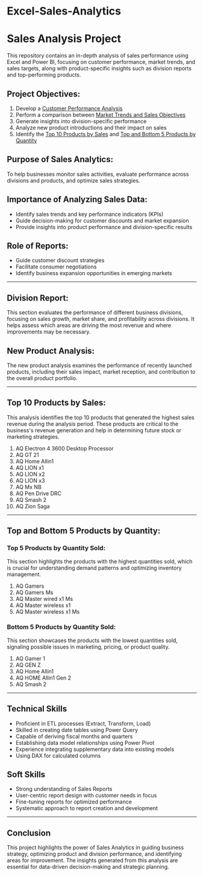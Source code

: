 # Excel-Sales-Analytics
# Sales Analysis Project

This repository contains an in-depth analysis of sales performance using Excel and Power BI, focusing on customer performance, market trends, and sales targets, along with product-specific insights such as division reports and top-performing products.

## Project Objectives:
1. Develop a [Customer Performance Analysis](https://github.com/KirandeepMarala/Excel-Sales_Analysis/blob/main/Customer%20Performance%20Report.pdf)
2. Perform a comparison between [Market Trends and Sales Objectives](https://github.com/KirandeepMarala/Excel-Sales_Analysis/blob/main/Customer%20Performance%20Report.pdf)
3. Generate insights into division-specific performance
4. Analyze new product introductions and their impact on sales
5. Identify the [Top 10 Products by Sales](#top-10-products-by-sales) and [Top and Bottom 5 Products by Quantity](#top-and-bottom-5-products-by-quantity)

## Purpose of Sales Analytics:
To help businesses monitor sales activities, evaluate performance across divisions and products, and optimize sales strategies.

## Importance of Analyzing Sales Data:
- Identify sales trends and key performance indicators (KPIs)
- Guide decision-making for customer discounts and market expansion
- Provide insights into product performance and division-specific results

## Role of Reports:
- Guide customer discount strategies
- Facilitate consumer negotiations
- Identify business expansion opportunities in emerging markets

---

## Division Report:
This section evaluates the performance of different business divisions, focusing on sales growth, market share, and profitability across divisions. It helps assess which areas are driving the most revenue and where improvements may be necessary.

## New Product Analysis:
The new product analysis examines the performance of recently launched products, including their sales impact, market reception, and contribution to the overall product portfolio.

---

## Top 10 Products by Sales:
This analysis identifies the top 10 products that generated the highest sales revenue during the analysis period. These products are critical to the business's revenue generation and help in determining future stock or marketing strategies.

1. AQ Electron 4 3600 Desktop Processor
2. AQ GT 21
3. AQ Home Allin1
4. AQ LION x1
5. AQ LION x2
6. AQ LION x3
7. AQ Mx NB
8. AQ Pen Drive DRC
9. AQ Smash 2
10. AQ Zion Saga

---

## Top and Bottom 5 Products by Quantity:

### Top 5 Products by Quantity Sold:
This section highlights the products with the highest quantities sold, which is crucial for understanding demand patterns and optimizing inventory management.

1. AQ Gamers
2. AQ Gamers Ms
3. AQ Master wired x1 Ms
4. AQ Master wireless x1
5. AQ Master wireless x1 Ms

### Bottom 5 Products by Quantity Sold:
This section showcases the products with the lowest quantities sold, signaling possible issues in marketing, pricing, or product quality.

1. AQ Gamer 1
2. AQ GEN Z
3. AQ Home Allin1
4. AQ HOME Allin1 Gen 2
5. AQ Smash 2

---

## Technical Skills

- Proficient in ETL processes (Extract, Transform, Load)
- Skilled in creating date tables using Power Query
- Capable of deriving fiscal months and quarters
- Establishing data model relationships using Power Pivot
- Experience integrating supplementary data into existing models
- Using DAX for calculated columns

## Soft Skills

- Strong understanding of Sales Reports
- User-centric report design with customer needs in focus
- Fine-tuning reports for optimized performance
- Systematic approach to report creation and development

---

## Conclusion

This project highlights the power of Sales Analytics in guiding business strategy, optimizing product and division performance, and identifying areas for improvement. The insights generated from this analysis are essential for data-driven decision-making and strategic planning.

